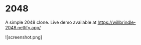 # 2048

A simple 2048 clone. Live demo available at https://willbrindle-2048.netlify.app/

![screenshot.png]